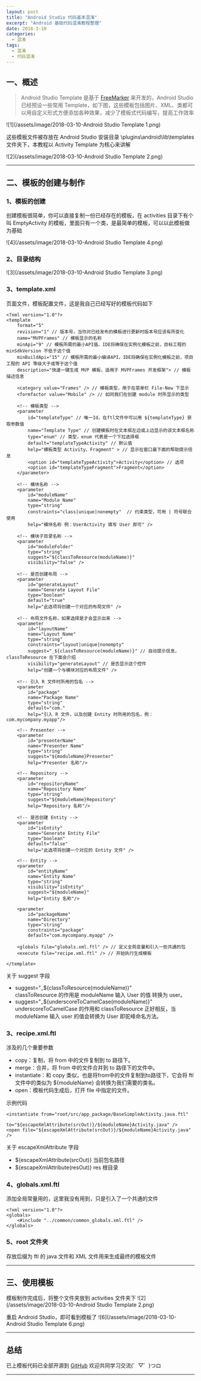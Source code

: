 ```yaml
---
layout: post
title: "Android Studio 代码基本混淆"
excerpt: "Android 基础代码混淆教程整理"
date: 2018-3-10
categories:
  - 混淆
tags:
  - 混淆
  - 代码混淆
---
```


## 一、概述
> Android Studio Template 是基于 [FreeMarker](https://baike.baidu.com/item/freemarker/9489366?fr=aladdin) 来开发的，Android Studio 已经预设一些常用 Template，如下图，这些模板包括图片、XML、类都可以用自定义形式方便添加各种效果，减少了模板式代码编写，提高工作效率

![1](/assets/image/2018-03-10-Android Studio Template 1.png)  

这些模板文件被存放在 Android Studio 安装目录 \plugins\android\lib\templates 文件夹下，本教程以 Activity Template 为核心来讲解

![2](/assets/image/2018-03-10-Android Studio Template 2.png)  

-------------------

## 二、模板的创建与制作  
### 1、模板的创建
创建模板很简单，你可以直接复制一份已经存在的模板，在 activities 目录下有个叫 EmptyActivity 的模板，里面只有一个类，是最简单的模板，可以以此模板做为基础

![4](/assets/image/2018-03-10-Android Studio Template 4.png)

### 2、目录结构
![3](/assets/image/2018-03-10-Android Studio Template 3.png)  

### 3、template.xml
页面文件，模板配置文件，这是我自己已经写好的模板代码如下

```
<?xml version="1.0"?>
<template
    format="5"
    revision="1" // 版本号，当你对已经发布的模板进行更新时版本号应该有所变化
    name="MVPFrames" // 模板显示的名称
    minApi="9" // 模板所需的最小API值，IDE将确保在实例化模板之前，目标工程的 minSdkVersion 不低于这个值
    minBuildApi="15" // 模板所需的最小编译API，IDE将确保在实例化模板之前，项目工程的 API 等级大于或等于这个值
    description="快速一键生成 MVP 模板，适用于 MVPFrames 开发框架"> // 模板描述信息

    <category value="Frames" /> // 模板类型，用于在菜单栏 File-New 下显示
    <formfactor value="Mobile" /> // 如同我们在创建 module 时所显示的类型

    <!-- 模板类型 -->
    <parameter
        id="templateType" // 唯一Id，在ftl文件中可以用 ${templateType} 获取参数值
        name="Template Type" // 创建模板时在文本框左边或上边显示的该文本框名称
        type="enum" // 类型，enum 代表是一个下拉选择框
        default="templateTypeActivity" // 默认值
        help="模板类型 Activity、Fragment" > // 显示在窗口最下面的帮助提示信息
        <option id="templateTypeActivity">Activity</option> // 选项
        <option id="templateTypeFragment">Fragment</option>
    </parameter>

    <!-- 模块名称 -->
    <parameter
        id="moduleName"
        name="Module Name"
        type="string"
        constraints="class|unique|nonempty"  // 约束类型，可用 | 符号联合使用
        help="模块名称 例：UserActivity 填写 User 即可" />

    <!-- 模块子目录名称 -->
    <parameter
        id="moduleFolder"
        type="string"
        suggest="${classToResource(moduleName)}"  
        visibility="false" />

    <!-- 是否创建布局 -->
    <parameter
        id="generateLayout"
        name="Generate Layout File"
        type="boolean"
        default="true"
        help="此选项将创建一个对应的布局文件" />

    <!-- 布局文件名称，如果选择是才会显示出来 -->
    <parameter
        id="layoutName"
        name="Layout Name"
        type="string"
        constraints="layout|unique|nonempty"
        suggest="_${classToResource(moduleName)}" // 自动提示信息，classToResource 在下面会介绍
        visibility="generateLayout" // 是否显示这个控件
        help="创建一个与模块对应的布局文件" />

    <!-- 引入 R 文件时所用的包名 -->
    <parameter
        id="package"
        name="Package Name"
        type="string"
        default="com." 
        help="引入 R 文件，以及创建 Entity 时所用的包名，例：com.mycompany.myapp"/>

    <!-- Presenter -->
    <parameter
        id="presenterName"
        name="Presenter Name"
        type="string"
        suggest="${moduleName}Presenter"
        help="Presenter 名称"/>

    <!-- Repository -->
    <parameter
        id="repositoryName"
        name="Repository Name"
        type="string"
        suggest="${moduleName}Repository"
        help="Repository 名称"/>

    <!-- 是否创建 Entity -->
    <parameter
        id="isEntity"
        name="Generate Entity File"
        type="boolean"
        default="false"
        help="此选项将创建一个对应的 Entity 文件" />

    <!-- Entity -->
    <parameter
        id="entityName"
        name="Entity Name"
        type="string"
        visibility="isEntity"
        suggest="${moduleName}"
        help="Entity 名称"/>

    <parameter
        id="packageName"
        name="Directory"
        type="string"
        constraints="package"
        default="com.mycompany.myapp" />

    <globals file="globals.xml.ftl" /> // 定义全局变量和引入一些共通的包
    <execute file="recipe.xml.ftl" /> // 开始执行生成模板

</template>
```

关于 suggest 字段  
* suggest="_${classToResource(moduleName)}"  
classToResource 的作用是 moduleName 输入 User 的值 转换为 user。    
* suggest="_${underscoreToCamelCase(moduleName)}"  
underscoreToCamelCase 的作用和 classToResource 正好相反，当 moduleName 输入 user 的值会转换为 User 即驼峰命名方法。    

### 3、recipe.xml.ftl
涉及的几个重要参数  
* copy：复制，将 from 中的文件复制到 to 路径下。  
* merge：合并，将 from 中的文件合并到 to 路径下的文件中。  
* instantiate：和 copy 类似，也是将from中的文件复制到to路径下，它会将 ftl 文件中的类似为 ${moduleName} 会转换为我们需要的类名。  
* open：模板代码生成后，打开 file 中指定的文件。  
  
示例代码
```
<instantiate from="root/src/app_package/BaseSimpleActivity.java.ftl"
                   to="${escapeXmlAttribute(srcOut)}/${moduleName}Activity.java" />
<open file="${escapeXmlAttribute(srcOut)}/${moduleName}Activity.java" />
```

关于 escapeXmlAttribute 字段  
* ${escapeXmlAttribute(srcOut)} 当前包名路径  
* ${escapeXmlAttribute(resOut)} res 根目录  

### 4、globals.xml.ftl
添加全局常量用的，这里我没有用到，只是引入了一个共通的文件
```
<?xml version="1.0"?>
<globals>
    <#include "../common/common_globals.xml.ftl" />
</globals>
```

### 5、root 文件夹
存放后缀为 ftl 的 java 文件和 XML 文件用来生成最终的模板文件

-------------------

## 三、使用模板
模板制作完成后，将整个文件夹放到 activities 文件夹下
![2](/assets/image/2018-03-10-Android Studio Template 2.png)  

重启 Android Studio，即可看到模板了
![6](/assets/image/2018-03-10-Android Studio Template 6.png)  

-------------------

## 总结
已上模板代码已全部开源到 [GitHub](https://github.com/RockyQu/FramesTemplate) 欢迎共同学习交流(゜▽゜)つロ

-------------------